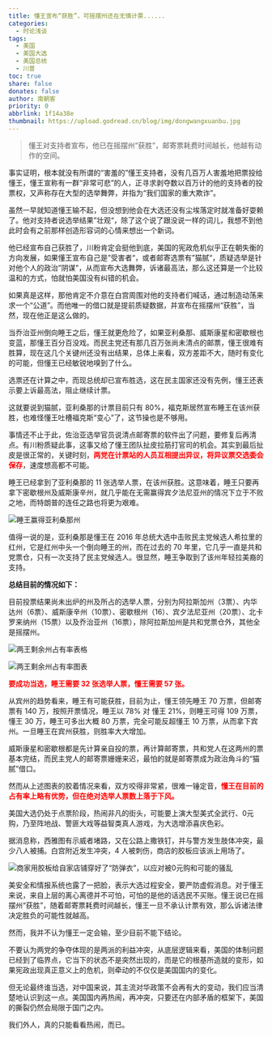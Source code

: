 ```yaml
---
title: 懂王宣布“获胜”，可摇摆州还在无情计票......
categories:
  - 时论浅谈
tags:
  - 美国
  - 美国大选
  - 美国总统
  - 川普
toc: true
share: false
donates: false
author: 南朝客
priority: 0
abbrlink: 1f14a38e
thumbnail: https://upload.godread.cn/blog/img/dongwangxuanbu.jpg
---
```


> 懂王对支持者宣布，他已在摇摆州“获胜”，邮寄票耗费时间越长，他越有动作的空间。

<!-- more -->

事实证明，根本就没有所谓的“害羞的”懂王支持者，没有几百万人害羞地把票投给懂王，懂王宣称有一群“非常可悲”的人，正寻求剥夺数以百万计的他的支持者的投票权，又声称存在大型的选举舞弊，并指为“我们国家的重大欺诈”。



虽然一早就知道懂王输不起，但没想到他会在大选还没有尘埃落定时就准备好耍赖了。他对支持者说选举结果”壮观“，除了这个说了跟没说一样的词儿，我想不到他此时会有之前那样创造形容词的心情来想出一个新词。



他已经宣布自己获胜了，川粉肯定会挺他到底，美国的宪政危机似乎正在朝失衡的方向发展，如果懂王宣布自己是”受害者“，或者邮寄选票有”猫腻“，质疑选举是针对他个人的政治”阴谋"，从而宣布大选舞弊，诉诸最高法，那么这还算是一个比较温和的方式，怕就怕美国没有纠错的机会。



如果真是这样，那他肯定不介意在白宫周围对他的支持者们喊话，通过制造动荡来求一个“公道”。而他唯一的借口就是提前质疑数据，并宣布在摇摆州“获胜”，当然，现在他正是这么做的。



当乔治亚州倒向睡王之后，懂王就更危险了，如果亚利桑那、威斯康星和密歇根也变蓝，那懂王百分百没戏。而民主党还有那几百万张尚未清点的邮票，懂王很难有胜算，现在这几个关键州还没有出结果，总体上来看，双方差距不大，随时有变化的可能，但懂王已经敏锐地嗅到了什么。



选票还在计算之中，而现总统却已宣布胜选，这在民主国家还没有先例，懂王还表示要上诉最高法，阻止继续计票。



这就要说到猫腻，亚利桑那的计票目前只有 80%，福克斯居然宣布睡王在该州获胜，也难怪懂王吐槽福克斯“变心”了，这节操也是不够用。



事情还不止于此，佐治亚选举官员说清点邮寄票的软件出了问题，要修复后再清点。有川粉质疑此事，这事又给了懂王团队扯皮拉筋打官司的机会。其实到最后扯皮是很正常的，关键时刻，<span style="color: red; font-weight: bold;">两党在计票站的人员互相提出异议，将异议票交选委会保存</span>，速度想高都不可能。



睡王已经拿到了亚利桑那的 11 张选举人票，在该州获胜。这意味着，睡王只要再拿下密歇根州及威斯康辛州，就几乎能在无需赢得宾夕法尼亚州的情况下立于不败之地，而特朗普的连任之路也将更为艰难。



![睡王赢得亚利桑那州](https://upload.godread.cn/blog/img/dongwangxuanbu_01.jpg)



值得一说的是，亚利桑那是懂王在 2016 年总统大选中击败民主党候选人希拉里的红州，它是红州中头一个倒向睡王的州，而在过去的 70 年里，它几乎一直是共和党票仓，只有一次支持了民主党候选人。很显然，睡王争取到了该州年轻拉美裔的支持。



**总结目前的情况如下：**

目前投票结果尚未出炉的州及所占的选举人票，分别为阿拉斯加州（3票）、内华达州（6票）、威斯康辛州（10票）、密歇根州（16）、宾夕法尼亚州（20票）、北卡罗来纳州（15票）以及乔治亚州（16票），除阿拉斯加州是共和党票仓外，其他全是摇摆州。



![两王剩余州占有率表格](https://upload.godread.cn/blog/img/dongwangxuanbu_02.jpg)

![两王剩余州占有率图表](https://upload.godread.cn/blog/img/dongwangxuanbu_03.jpg)



<span style="color: red; font-weight: bold;">要成功当选，睡王需要 32 张选举人票，懂王需要 57 张。</span>



从宾州的趋势看来，睡王有可能获胜，目前为止，懂王领先睡王 70 万票，但邮寄票有 140 万，按照开票情况，睡王以 78% 对 懂王 21%，则睡王可得 109 万票，懂王 30 万，睡王可多出大概 80 万票，完全可能反超懂王 10 万票，从而拿下宾州。一旦睡王在宾州获胜，则胜率大大增加。



威斯康星和密歇根都是先计算亲自投的票，再计算邮寄票，共和党人在这两州的票基本完结，而民主党人的邮寄票姗姗来迟，最怕的就是邮寄票成为政治角斗的“猫腻”借口。



然而从上述图表的胶着情况来看，双方咬得非常紧，很难一锤定音，<span style="color: red; font-weight: bold;">懂王在目前的占有率上略有优势，但在绝对选举人票数上落于下风。</span>



美国大选仍处于点票阶段，热闹非凡的街头，可能要上演大型美式全武行、0元购，乃至阵地战、警匪大戏等益智类真人游戏，为大选增添喜庆色彩。



据消息称，西雅图有示威者堵路，又在公路上撒铁钉，并与警方发生肢体冲突，最少八人被捕。白宫附近发生冲突，4 人被刺伤，商店的胶板应该派上用场了。



![商家用胶板给自家店铺穿好了“防弹衣”，以应对被0元购和可能的骚乱](https://upload.godread.cn/blog/img/meiguodaxuan_02.JPG)



美安全和情报系统也露了一把脸，表示大选过程安全，要严防虚假消息。对于懂王来说，来自上层的离心离德并不可怕，可怕的是他的话选民不买账。懂王说已在摇摆州“获胜”，随着邮寄票耗费时间越长，懂王一旦不承认计票有效，那么诉诸法律决定胜负的可能性就越高。



然而，我并不认为懂王一定会输，至少目前不能下结论。



不要认为两党的争夺体现的是两派的利益冲突，从底层逻辑来看，美国的体制问题已经到了临界点，它当下的状态不是突然出现的，而是它的根基所造就的变形，如果宪政出现真正意义上的危机，则牵动的不仅仅是美国国内的变化。



但无论最终谁当选，对中国来说，其主流对华政策不会再有大的变动，我们应当清楚地认识到这一点。美国国内再热闹，再冲突，只要还在内部矛盾的框架下，美国的撕裂仍然会局限于国门之内。



我们外人，真的只能看看热闹，而已。
